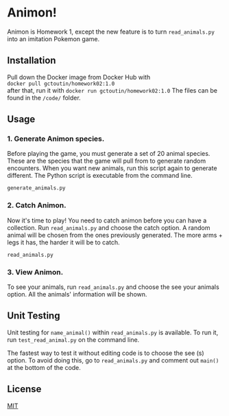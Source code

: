 # Animon!

Animon is Homework 1, except the new feature is to turn ```read_animals.py``` into an imitation Pokemon game.

## Installation

Pull down the Docker image from Docker Hub with  
```docker pull gctoutin/homework02:1.0```  
after that, run it with
```docker run gctoutin/homework02:1.0```
The files can be found in the ```/code/``` folder.

## Usage

### 1. Generate Animon species.
Before playing the game, you must generate a set of 20 animal species. These are the species that the game will pull from to generate random encounters. When you want new animals, run this script again to generate different.
The Python script is executable from the command line.

```generate_animals.py```

### 2. Catch Animon.
Now it's time to play! You need to catch animon before you can have a collection. Run ```read_animals.py``` and choose the catch option. A random animal will be chosen from the ones previously generated. The more arms + legs it has, the harder it will be to catch.

```read_animals.py```

### 3. View Animon.
To see your animals, run ```read_animals.py``` and choose the see your animals option. All the animals' information will be shown.

## Unit Testing
Unit testing for ```name_animal()``` within ```read_animals.py``` is available. To run it, run ```test_read_animal.py``` on the command line.

The fastest way to test it without editing code is to choose the see (s) option. To avoid doing this, go to ```read_animals.py``` and comment out ```main()``` at the bottom of the code.

## License
[MIT](https://choosealicense.com/licenses/mit/)
